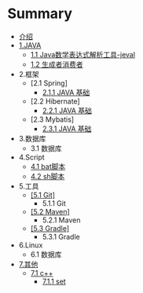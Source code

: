 # Summary

* [介绍](README.md)
* [1.JAVA](1-java.md)
  * [1.1 Java数学表达式解析工具-jeval](11-jeval.md)
  * [1.2 生成者消费者](12-Producer_Consumer.md)
* 2.框架
  * \[2.1 Spring\]
    * [2.1.1 JAVA 基础](11-batying-yong.md)
  * \[2.2 Hibernate\]
    * [2.2.1 JAVA 基础](11-batying-yong.md)
  * \[2.3 Mybatis\]    
    * [2.3.1 JAVA 基础](11-batying-yong.md)
* 3.数据库
  * 3.1 数据库
* 4.Script
  * [4.1 bat脚本](41-bat_script.md)
  * [4.2 sh脚本](42-sh_script.md)
* 5.工具
  * [\[5.1 Git\]](51-git.md)
    * 5.1.1  Git
  * [\[5.2 Maven\]](52-maven.md)
    * 5.2.1  Maven
  * [\[5.3 Gradle\]](53-gradle.md)
    * 5.3.1  Gradle
* 6.Linux
  * 6.1 数据库
* [7.其他](7other.md)
  * [7.1 c++](7other/71-c++.md)
    * [7.1.1 set](7other/71-c++/711-set.md)

